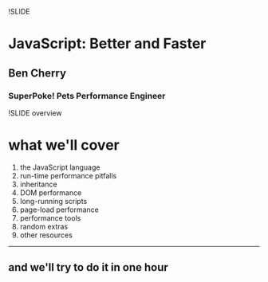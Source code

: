 !SLIDE
# JavaScript: Better and Faster #

## Ben Cherry

### SuperPoke! Pets Performance Engineer

!SLIDE overview

# what we'll cover

1. the JavaScript language
2. run-time performance pitfalls
3. inheritance
4. DOM performance
5. long-running scripts
6. page-load performance
7. performance tools
8. random extras
9. other resources

---
## and we'll try to do it in one hour